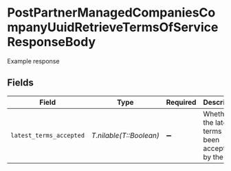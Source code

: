 # PostPartnerManagedCompaniesCompanyUuidRetrieveTermsOfServiceResponseBody

Example response


## Fields

| Field                                                    | Type                                                     | Required                                                 | Description                                              |
| -------------------------------------------------------- | -------------------------------------------------------- | -------------------------------------------------------- | -------------------------------------------------------- |
| `latest_terms_accepted`                                  | *T.nilable(T::Boolean)*                                  | :heavy_minus_sign:                                       | Whether the latest terms have been accepted by the user. |